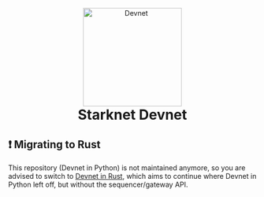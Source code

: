 <!-- logo / title -->
<p align="center" style="margin-bottom: 0px !important">
  <img width="200" src="https://user-images.githubusercontent.com/2848732/193076972-da6fa36e-11f7-4cb3-aa29-673224f8576d.png" alt="Devnet" align="center">
</p>
<h1 align="center" style="margin-top: 0px !important">Starknet Devnet</h1>

## ❗ Migrating to Rust

This repository (Devnet in Python) is not maintained anymore, so you are advised to switch to [Devnet in Rust](https://github.com/0xSpaceShard/starknet-devnet-rs), which aims to continue where Devnet in Python left off, but without the sequencer/gateway API.
